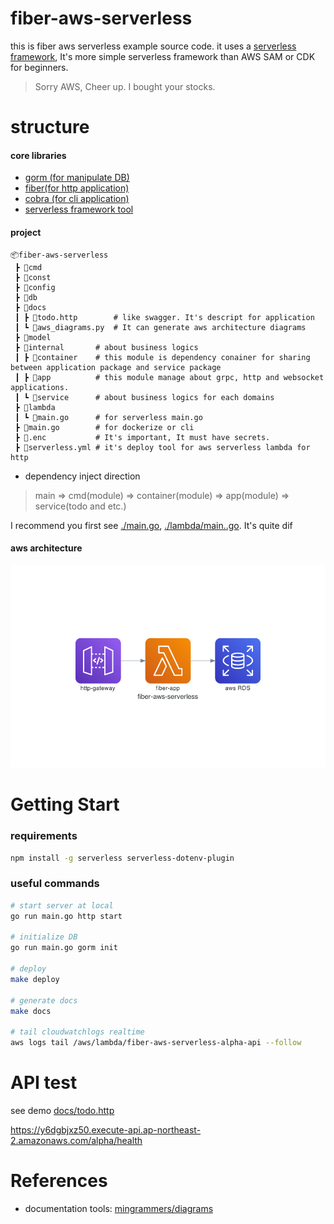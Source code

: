 # fiber-aws-serverless

this is fiber aws serverless example source code. it uses a [serverless framework](https://www.serverless.com/), It's more simple serverless framework than AWS SAM or CDK for beginners.

> Sorry AWS, Cheer up. I bought your stocks.

# structure

#### core libraries

- [gorm (for manipulate DB)](https://gorm.io/index.html)
- [fiber(for http application)](https://gofiber.io)
- [cobra (for cli application)](https://github.com/spf13/cobra)
- [serverless framework tool](https://www.serverless.com)

#### project

``` text
📦fiber-aws-serverless 
 ┣ 📂cmd
 ┣ 📂const
 ┣ 📂config
 ┣ 📂db
 ┣ 📂docs
 ┃ ┣ 📜todo.http        # like swagger. It's descript for application
 ┃ ┗ 📜aws_diagrams.py  # It can generate aws architecture diagrams
 ┣ 📂model
 ┣ 📂internal       # about business logics
 ┃ ┣ 📂container    # this module is dependency conainer for sharing between application package and service package
 ┃ ┣ 📂app          # this module manage about grpc, http and websocket applications.
 ┃ ┗ 📂service      # about business logics for each domains
 ┣ 📂lambda
 ┃ ┗ 📜main.go      # for serverless main.go
 ┣ 📜main.go        # for dockerize or cli
 ┣ 📜.enc           # It's important, It must have secrets.
 ┣ 📜serverless.yml # it's deploy tool for aws serverless lambda for http
```

- dependency inject direction
> main => cmd(module) => container(module) => app(module) => service(todo and etc.)

I recommend you first see [./main.go](./main.go), [./lambda/main..go](lambda/main.go). It's quite dif

#### aws architecture

![aws architecture](./docs/aws_diagram.png)


# Getting Start

### requirements

``` bash
npm install -g serverless serverless-dotenv-plugin
```

### useful commands

``` bash
# start server at local
go run main.go http start

# initialize DB
go run main.go gorm init

# deploy
make deploy

# generate docs
make docs

# tail cloudwatchlogs realtime
aws logs tail /aws/lambda/fiber-aws-serverless-alpha-api --follow

```

# API test

see demo [docs/todo.http](./docs/todo.http)

https://y6dgbjxz50.execute-api.ap-northeast-2.amazonaws.com/alpha/health

# References
- documentation tools: [mingrammers/diagrams](https://github.com/mingrammer/diagrams)